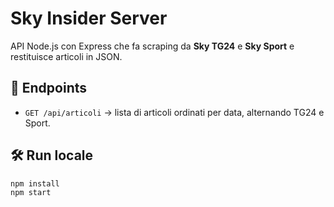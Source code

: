 # Sky Insider Server

API Node.js con Express che fa scraping da **Sky TG24** e **Sky Sport** e restituisce articoli in JSON.

## 🚀 Endpoints

- `GET /api/articoli` → lista di articoli ordinati per data, alternando TG24 e Sport.

## 🛠️ Run locale

```bash
npm install
npm start

